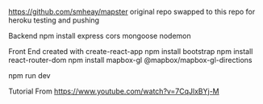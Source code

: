 
https://github.com/smheay/mapster original repo swapped to this repo for heroku testing and pushing

Backend
npm install express cors mongoose nodemon

Front End
created with create-react-app
npm install bootstrap
npm install react-router-dom
npm install mapbox-gl @mapbox/mapbox-gl-directions

npm run dev



Tutorial From 
https://www.youtube.com/watch?v=7CqJlxBYj-M

